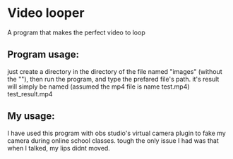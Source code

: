 # Video looper
A program that makes the perfect video to loop

## Program usage:
just create a directory in the directory of the file named "images" (without the ""), then run the program, and type the prefared file's path.
it's result will simply be named (assumed the mp4 file is name test.mp4) test_result.mp4


## My usage:
I have used this program with obs studio's virtual camera plugin to fake my camera during online school classes.
tough the only issue I had was that when I talked, my lips didnt moved.
